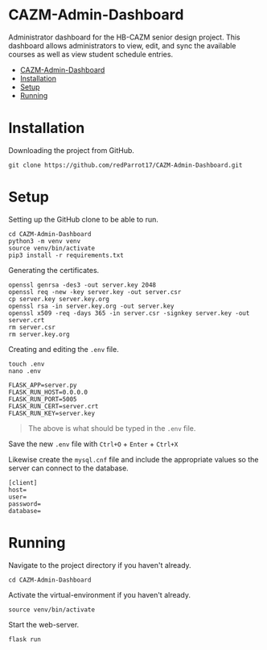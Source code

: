 # CAZM-Admin-Dashboard
Administrator dashboard for the HB-CAZM senior design project. This dashboard allows administrators to view, edit, and sync the available courses as well as view student schedule entries.

- [CAZM-Admin-Dashboard](#cazm-admin-dashboard)
- [Installation](#installation)
- [Setup](#setup)
- [Running](#running)

# Installation

Downloading the project from GitHub.
```
git clone https://github.com/redParrot17/CAZM-Admin-Dashboard.git
```

# Setup

Setting up the GitHub clone to be able to run.
```
cd CAZM-Admin-Dashboard
python3 -m venv venv
source venv/bin/activate
pip3 install -r requirements.txt
```

Generating the certificates.
```
openssl genrsa -des3 -out server.key 2048
openssl req -new -key server.key -out server.csr
cp server.key server.key.org
openssl rsa -in server.key.org -out server.key
openssl x509 -req -days 365 -in server.csr -signkey server.key -out server.crt
rm server.csr
rm server.key.org
```

Creating and editing the `.env` file.
```
touch .env
nano .env
```
```
FLASK_APP=server.py
FLASK_RUN_HOST=0.0.0.0
FLASK_RUN_PORT=5005
FLASK_RUN_CERT=server.crt
FLASK_RUN_KEY=server.key
```
> The above is what should be typed in the `.env` file.

Save the new `.env` file with `Ctrl+O` + `Enter` + `Ctrl+X`

Likewise create the `mysql.cnf` file and include the appropriate values so the server can connect to the database.

```
[client]
host=
user=
password=
database=
```

# Running

Navigate to the project directory if you haven't already.
```
cd CAZM-Admin-Dashboard
```

Activate the virtual-environment if you haven't already.
```
source venv/bin/activate
```

Start the web-server.
```
flask run
```